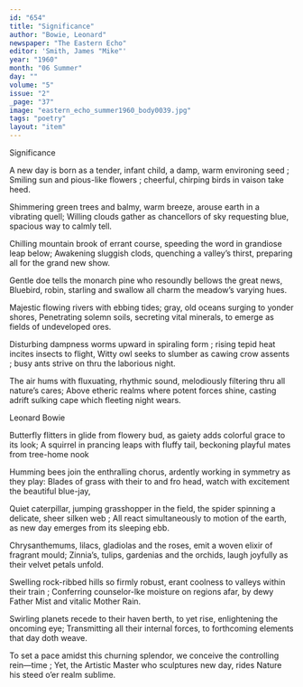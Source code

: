 ```yaml
---
id: "654"
title: "Significance"
author: "Bowie, Leonard"
newspaper: "The Eastern Echo"
editor: 'Smith, James "Mike"'
year: "1960"
month: "06 Summer"
day: ""
volume: "5"
issue: "2"
_page: "37"
image: "eastern_echo_summer1960_body0039.jpg"
tags: "poetry"
layout: "item"
---
```

Significance

A new day is born as a tender, infant child,
a damp, warm environing seed ;
Smiling sun and pious-like flowers ;
cheerful, chirping birds in vaison take heed.

Shimmering green trees and balmy, warm breeze,
arouse earth in a vibrating quell;
Willing clouds gather as chancellors of sky
requesting blue, spacious way to calmly tell.

Chilling mountain brook of errant course,
speeding the word in grandiose leap below;
Awakening sluggish clods, quenching a valley’s thirst,
preparing all for the grand new show.

Gentle doe tells the monarch pine
who resoundly bellows the great news,
Bluebird, robin, starling and swallow
all charm the meadow’s varying hues.

Majestic flowing rivers with ebbing tides;
gray, old oceans surging to yonder shores,
Penetrating solemn soils, secreting vital minerals,
to emerge as fields of undeveloped ores.

Disturbing dampness worms upward in spiraling form ;
rising tepid heat incites insects to flight,
Witty owl seeks to slumber as cawing crow assents ;
busy ants strive on thru the laborious night.

The air hums with fluxuating, rhythmic sound,
melodiously filtering thru all nature’s cares;
Above etheric realms where potent forces shine,
casting adrift sulking cape which fleeting night wears.

Leonard Bowie

Butterfly flitters in glide from flowery bud,
as gaiety adds colorful grace to its look;
A squirrel in prancing leaps with fluffy tail,
beckoning playful mates from tree-home nook

Humming bees join the enthralling chorus,
ardently working in symmetry as they play:
Blades of grass with their to and fro head,
watch with excitement the beautiful blue-jay,

Quiet caterpillar, jumping grasshopper in the field,
the spider spinning a delicate, sheer silken web ;
All react simultaneously to motion of the earth,
as new day emerges from its sleeping ebb.

Chrysanthemums, lilacs, gladiolas and the roses,
emit a woven elixir of fragrant mould;
Zinnia’s, tulips, gardenias and the orchids,
laugh joyfully as their velvet petals unfold.

Swelling rock-ribbed hills so firmly robust,
erant coolness to valleys within their train ;
Conferring counselor-lke moisture on regions afar,
by dewy Father Mist and vitalic Mother Rain.

Swirling planets recede to their haven berth,
to yet rise, enlightening the oncoming eye;
Transmitting all their internal forces,
to forthcoming elements that day doth weave.

To set a pace amidst this churning splendor,
we conceive the controlling rein—time ;
Yet, the Artistic Master who sculptures new day,
rides Nature his steed o’er realm sublime.
